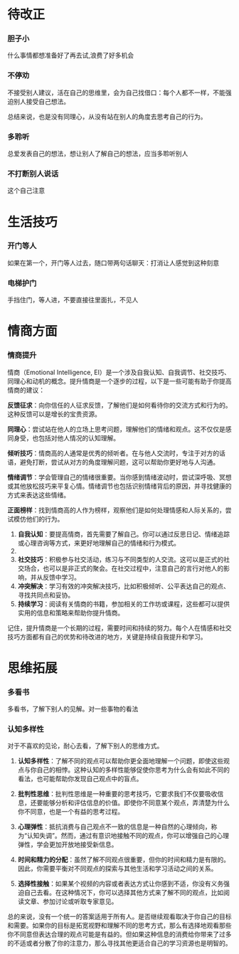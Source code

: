 



# 待改正

### 胆子小

什么事情都想准备好了再去试,浪费了好多机会

### 不停劝

不接受别人建议，活在自己的思维里，会为自己找借口：每个人都不一样，不能强迫别人接受自己想法。

总结来说，也是没有同理心，从没有站在别人的角度去思考自己的行为。

### 多聆听

总爱发表自己的想法，想让别人了解自己的想法，应当多聆听别人

### 不打断别人说话

这个自己注意



# 生活技巧

### 开门等人

如果在第一个，开门等人过去，随口带两句话聊天：打消让人感觉到这种刻意

### 电梯护门

手挡住门，等人进，不要直接往里面扎，不见人





# 情商方面

### 情商提升

情商（Emotional Intelligence, EI）是一个涉及自我认知、自我调节、社交技巧、同理心和动机的概念。提升情商是一个逐步的过程，以下是一些可能有助于你提高情商的建议：

**反馈征求**：向你信任的人征求反馈，了解他们是如何看待你的交流方式和行为的。这种反馈可以是增长的宝贵资源。

**同理心**：尝试站在他人的立场上思考问题，理解他们的情绪和观点。这不仅仅是感同身受，也包括对他人情况的认知理解。

**倾听技巧**：情商高的人通常是优秀的倾听者。在与他人交流时，专注于对方的话语，避免打断，尝试从对方的角度理解问题，这可以帮助你更好地与人沟通。

**情绪调节**：学会管理自己的情绪很重要。当你感到情绪波动时，尝试深呼吸、冥想或其他放松技巧来平复心情。情绪调节也包括识别情绪背后的原因，并寻找健康的方式来表达这些情绪。

**正面榜样**：找到情商高的人作为榜样，观察他们是如何处理情感和人际关系的，尝试模仿他们的行为。

1. **自我认知**：要提高情商，首先需要了解自己。你可以通过反思日记、情绪追踪或心理咨询等方式，来更好地理解自己的情绪和行为模式。
2. 
3. **社交技巧**：积极参与社交活动，练习与不同类型的人交流。这可以是正式的社交场合，也可以是非正式的聚会。在社交过程中，注意自己的言行对他人的影响，并从反馈中学习。
4. **冲突解决**：学习有效的冲突解决技巧，比如积极倾听、公平表达自己的观点、寻找共同点和妥协。
5. **持续学习**：阅读有关情商的书籍，参加相关的工作坊或课程，这些都可以提供实用的信息和策略来帮助你提升情商。

记住，提升情商是一个长期的过程，需要时间和持续的努力。每个人在情感和社交技巧方面都有自己的优势和待改进的地方，关键是持续自我提升和学习。



# 思维拓展

### 多看书

多看书，了解下别人的见解。对一些事物的看法

### 认知多样性

对于不喜欢的见论，耐心去看，了解下别人的思维方式。

1. **认知多样性**：了解不同的观点可以帮助你更全面地理解一个问题，即使这些观点与你自己的相悖。这种认知的多样性能够促使你思考为什么会有如此不同的看法，也可能帮助你发现自己观点中的盲点。

2. **批判性思维**：批判性思维是一种重要的思考技巧，它要求我们不仅要吸收信息，还要能够分析和评估信息的价值。即使你不同意某个观点，弄清楚为什么你不同意，也是一个有益的思考过程。

3. **心理弹性**：抵抗消费与自己观点不一致的信息是一种自然的心理倾向，称为“认知失调”。然而，通过有意识地接触不同的观点，你可以增强自己的心理弹性，学会更加开放地接受新信息。

4. **时间和精力的分配**：虽然了解不同观点很重要，但你的时间和精力是有限的。因此，你需要平衡对不同观点的探索与其他生活和学习活动之间的关系。

5. **选择性接触**：如果某个视频的内容或者表达方式让你感到不适，你没有义务强迫自己去看。在这种情况下，你可以选择其他方式来了解不同的观点，比如阅读文章、参加讨论或听取专家意见。

总的来说，没有一个统一的答案适用于所有人。是否继续观看取决于你自己的目标和需要。如果你的目标是拓宽视野和理解不同的思考方式，那么有选择地观看那些你不同意但表达合理的观点可能是有益的。但如果这种信息的消费给你带来了过多的不适或者分散了你的注意力，那么寻找其他更适合自己的学习资源也是明智的。

